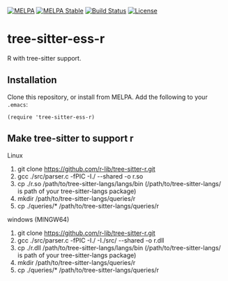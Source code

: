 [![MELPA](https://melpa.org/packages/qpdf-badge.svg)](https://melpa.org/#/qpdf)
[![MELPA Stable](https://stable.melpa.org/packages/qpdf-badge.svg)](https://stable.melpa.org/#/qpdf)
[![Build Status](https://github.com/ShuguangSun/qpdf.el/workflows/CI/badge.svg)](https://github.com/ShuguangSun/qpdf.el/actions)
[![License](http://img.shields.io/:license-gpl3-blue.svg)](http://www.gnu.org/licenses/gpl-3.0.html)

# tree-sitter-ess-r

R with tree-sitter support.

## Installation

Clone this repository, or install from MELPA. Add the following to your `.emacs`:

``` elisp
(require 'tree-sitter-ess-r)
```

## Make tree-sitter to support r

Linux

1. git clone https://github.com/r-lib/tree-sitter-r.git
2. gcc ./src/parser.c -fPIC -I./ --shared -o r.so
3. cp ./r.so /path/to/tree-sitter-langs/langs/bin (/path/to/tree-sitter-langs/ is path of your tree-sitter-langs package)
4. mkdir /path/to/tree-sitter-langs/queries/r
5. cp ./queries/* /path/to/tree-sitter-langs/queries/r


windows (MINGW64)

1. git clone https://github.com/r-lib/tree-sitter-r.git
2. gcc ./src/parser.c -fPIC -I./ -I./src/ --shared -o r.dll
3. cp ./r.dll /path/to/tree-sitter-langs/langs/bin (/path/to/tree-sitter-langs/ is path of your tree-sitter-langs package)
4. mkdir /path/to/tree-sitter-langs/queries/r
5. cp ./queries/* /path/to/tree-sitter-langs/queries/r
